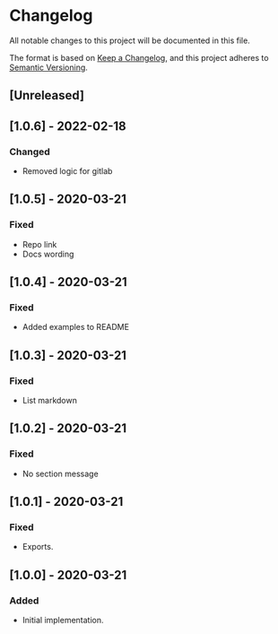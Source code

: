# Changelog
All notable changes to this project will be documented in this file.

The format is based on [Keep a Changelog](https://keepachangelog.com/en/1.0.0/),
and this project adheres to [Semantic Versioning](https://semver.org/spec/v2.0.0.html).

## [Unreleased]

## [1.0.6] - 2022-02-18
### Changed
- Removed logic for gitlab

## [1.0.5] - 2020-03-21

### Fixed
- Repo link
- Docs wording

## [1.0.4] - 2020-03-21

### Fixed

- Added examples to README

## [1.0.3] - 2020-03-21

### Fixed
- List markdown

## [1.0.2] - 2020-03-21

### Fixed
- No section message

## [1.0.1] - 2020-03-21

### Fixed
- Exports.

## [1.0.0] - 2020-03-21

### Added
- Initial implementation.
